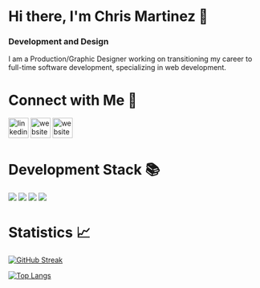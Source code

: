 # Hi there, I'm Chris Martinez 👋

### Development and Design

I am a Production/Graphic Designer working on transitioning my career to full-time software development, specializing in web development.

# Connect with Me 🤝

[<img src='https://raw.githubusercontent.com/chrisMartinezDeveloper/chrisMartinezDeveloper/main/linkedin.svg' alt='linkedin' height='40'>](https://www.linkedin.com/in/chrisMartinezDesign/) 
[<img src='https://img.shields.io/badge/gmail-%23DD0031.svg?&style=for-the-badge&logo=gmail&logoColor=white' alt='website' height='40'>](mailto:chrismartinezdeveloper@gmail.com)
[<img src='https://raw.githubusercontent.com/chrisMartinezDeveloper/ChrisMartinezDeveloper/main/personal-logo.png' alt='website' height='40'>](https://chrismartinezportfolio.netlify.app/)

# Development Stack 📚

![](https://img.shields.io/badge/HTML-239120?style=for-the-badge&logo=html5&logoColor=white)
![](https://img.shields.io/badge/CSS-239120?&style=for-the-badge&logo=css3&logoColor=white)
![](https://img.shields.io/badge/JavaScript-F7DF1E?style=for-the-badge&logo=javascript&logoColor=black)
![](https://img.shields.io/badge/Python-3776AB?style=for-the-badge&logo=python&logoColor=white)

# Statistics 📈

[![GitHub Streak](http://github-readme-streak-stats.herokuapp.com?user=chrisMartinezDeveloper&theme=gotham&title_color=dbb42c)](https://git.io/streak-stats)

[![Top Langs](https://github-readme-stats.vercel.app/api/top-langs/?username=chrisMartinezDeveloper&layout=compact&theme=gotham)](https://github.com/anuraghazra/github-readme-stats)
